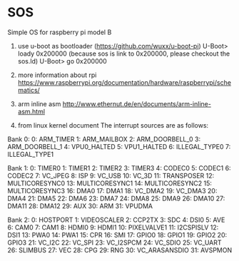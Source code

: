 ﻿SOS
===

Simple OS for raspberry pi model B
1. use u-boot as bootloader (https://github.com/wuxx/u-boot-pi)
U-Boot> loady 0x200000 (because sos is link to 0x200000, please checkout the sos.ld)
U-Boot> go 0x200000


2. more information about rpi
https://www.raspberrypi.org/documentation/hardware/raspberrypi/schematics/

3. arm inline asm 
http://www.ethernut.de/en/documents/arm-inline-asm.html

4. from linux kernel document
The interrupt sources are as follows:

Bank 0:
0: ARM_TIMER
1: ARM_MAILBOX
2: ARM_DOORBELL_0
3: ARM_DOORBELL_1
4: VPU0_HALTED
5: VPU1_HALTED
6: ILLEGAL_TYPE0
7: ILLEGAL_TYPE1

Bank 1:
0: TIMER0
1: TIMER1
2: TIMER2
3: TIMER3
4: CODEC0
5: CODEC1
6: CODEC2
7: VC_JPEG
8: ISP 
9: VC_USB
10: VC_3D
11: TRANSPOSER
12: MULTICORESYNC0
13: MULTICORESYNC1
14: MULTICORESYNC2
15: MULTICORESYNC3
16: DMA0
17: DMA1
18: VC_DMA2
19: VC_DMA3
20: DMA4
21: DMA5
22: DMA6
23: DMA7
24: DMA8
25: DMA9
26: DMA10
27: DMA11
28: DMA12
29: AUX
30: ARM
31: VPUDMA

Bank 2:
0: HOSTPORT
1: VIDEOSCALER
2: CCP2TX
3: SDC
4: DSI0
5: AVE
6: CAM0
7: CAM1
8: HDMI0
9: HDMI1
10: PIXELVALVE1
11: I2CSPISLV
12: DSI1
13: PWA0
14: PWA1
15: CPR
16: SMI
17: GPIO0
18: GPIO1
19: GPIO2
20: GPIO3
21: VC_I2C
22: VC_SPI
23: VC_I2SPCM
24: VC_SDIO
25: VC_UART
26: SLIMBUS
27: VEC
28: CPG
29: RNG
30: VC_ARASANSDIO
31: AVSPMON

